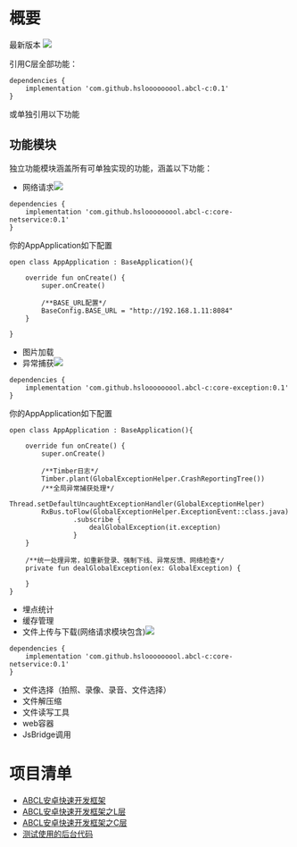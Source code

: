 # 概要
最新版本
[![](https://jitpack.io/v/hslooooooool/abcl-c.svg)](https://jitpack.io/#hslooooooool/abcl-c)

引用C层全部功能：
```
dependencies {
    implementation 'com.github.hslooooooool.abcl-c:0.1'
}
```
或单独引用以下功能

## 功能模块
独立功能模块涵盖所有可单独实现的功能，涵盖以下功能：
- 网络请求[![](https://jitpack.io/v/hslooooooool/abcl-c.svg)](https://jitpack.io/#hslooooooool/abcl-c)
```
dependencies {
    implementation 'com.github.hslooooooool.abcl-c:core-netservice:0.1'
}
```
你的AppApplication如下配置
```
open class AppApplication : BaseApplication(){

    override fun onCreate() {
        super.onCreate()

        /**BASE_URL配置*/
        BaseConfig.BASE_URL = "http://192.168.1.11:8084"
    }

}
```
- 图片加载
- 异常捕获[![](https://jitpack.io/v/hslooooooool/abcl-c.svg)](https://jitpack.io/#hslooooooool/abcl-c)
```
dependencies {
    implementation 'com.github.hslooooooool.abcl-c:core-exception:0.1'
}
```
你的AppApplication如下配置
```
open class AppApplication : BaseApplication(){

    override fun onCreate() {
        super.onCreate()

        /**Timber日志*/
        Timber.plant(GlobalExceptionHelper.CrashReportingTree())
        /**全局异常捕获处理*/
        Thread.setDefaultUncaughtExceptionHandler(GlobalExceptionHelper)
        RxBus.toFlow(GlobalExceptionHelper.ExceptionEvent::class.java)
                .subscribe {
                    dealGlobalException(it.exception)
                }
    }

    /**统一处理异常，如重新登录、强制下线、异常反馈、网络检查*/
    private fun dealGlobalException(ex: GlobalException) {

    }
}
```
- 埋点统计
- 缓存管理
- 文件上传与下载(网络请求模块包含)[![](https://jitpack.io/v/hslooooooool/abcl-c.svg)](https://jitpack.io/#hslooooooool/abcl-c)
```
dependencies {
    implementation 'com.github.hslooooooool.abcl-c:core-netservice:0.1'
}
```
- 文件选择（拍照、录像、录音、文件选择）
- 文件解压缩
- 文件读写工具
- web容器
- JsBridge调用

# 项目清单
- [ABCL安卓快速开发框架](https://github.com/hslooooooool/abcl)
- [ABCL安卓快速开发框架之L层](https://github.com/hslooooooool/abcl-l)
- [ABCL安卓快速开发框架之C层](https://github.com/hslooooooool/abcl-c)
- [测试使用的后台代码](https://github.com/hslooooooool/ktorm-demo)